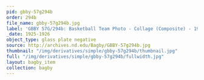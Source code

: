```yaml
---
pid: gbby-57g294b
order: 294b
file_name: gbby-57g294b.jpg
label: 'GBBY 57G/294b: Basketball Team Photo - Collage (Composite) - 1925-1926'
_date: 1925-1926
object_type: glass plate negative
source: http://archives.nd.edu/Bagby/GBBY-57g294b.jpg
thumbnail: "/img/derivatives/simple/gbby-57g294b/thumbnail.jpg"
full: "/img/derivatives/simple/gbby-57g294b/fullwidth.jpg"
layout: bagby_item
collection: bagby
---
```

